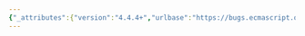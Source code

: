 ```yaml
---
{"_attributes":{"version":"4.4.4+","urlbase":"https://bugs.ecmascript.org/","maintainer":"dherman@mozilla.com"},"bug":{"bug_id":1690,"creation_ts":"2013-07-31 22:31:00 -0700","short_desc":"15.1.*: misc typos","delta_ts":"2013-08-23 08:22:49 -0700","product":"Draft for 6th Edition","component":"editorial issue","version":"Rev 16: July 15, 2013 Draft","rep_platform":"All","op_sys":"All","bug_status":"RESOLVED","resolution":"FIXED","priority":"Normal","bug_severity":"minor","everconfirmed":true,"reporter":{"uid":"jmdyck","name":"Michael Dyck"},"assigned_to":{"uid":"allen","name":"Allen Wirfs-Brock"},"long_desc":[{"commentid":4667,"comment_count":0,"who":{"uid":"jmdyck","name":"Michael Dyck"},"bug_when":"2013-07-31 22:31:24 -0700","thetext":"15.1.2.3 / step 2\n    ReturnIfAbrupt(string).\n\ns|string|inputString|\n(= bug 733)\n\n---\n\n15.1.3.2 / header\n    15.1.3.2 (encodedURIComponent)\n\nAfter the section number, insert \"decodeURIComponent\"."},{"commentid":4679,"comment_count":1,"who":{"uid":"allen","name":"Allen Wirfs-Brock"},"bug_when":"2013-08-01 13:07:56 -0700","thetext":"fixed in rev17 editor's draft"},{"commentid":5107,"comment_count":2,"who":{"uid":"allen","name":"Allen Wirfs-Brock"},"bug_when":"2013-08-23 08:22:49 -0700","thetext":"fixed in rev17, August 23, 2013 draft"}]}}
---
```

